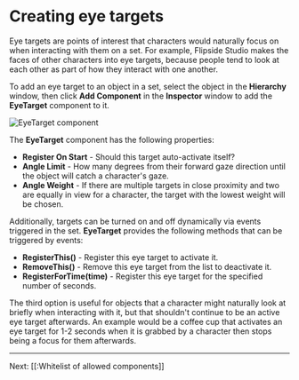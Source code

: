 # Creating eye targets

Eye targets are points of interest that characters would naturally focus on when interacting with them on a set. For example, Flipside Studio makes the faces of other characters into eye targets, because people tend to look at each other as part of how they interact with one another.

To add an eye target to an object in a set, select the object in the **Hierarchy** window, then click **Add Component** in the **Inspector** window to add the **EyeTarget** component to it.

![EyeTarget component](https://www.flipsidexr.com/files/docs/graphics/eyetarget-component.png)

The **EyeTarget** component has the following properties:

* **Register On Start** - Should this target auto-activate itself?
* **Angle Limit** - How many degrees from their forward gaze direction until the object will catch a character's gaze.
* **Angle Weight** - If there are multiple targets in close proximity and two are equally in view for a character, the target with the lowest weight will be chosen.

Additionally, targets can be turned on and off dynamically via events triggered in the set. **EyeTarget** provides
the following methods that can be triggered by events:

* **RegisterThis()** - Register this eye target to activate it.
* **RemoveThis()** - Remove this eye target from the list to deactivate it.
* **RegisterForTime(time)** - Register this eye target for the specified number of seconds.

The third option is useful for objects that a character might naturally look at briefly when interacting with it,
but that shouldn't continue to be an active eye target afterwards. An example would be a coffee cup that activates
an eye target for 1-2 seconds when it is grabbed by a character then stops being a focus for them afterwards.

---

Next: [[:Whitelist of allowed components]]
